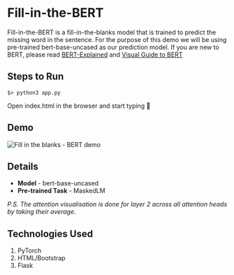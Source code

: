 # Fill-in-the-BERT
Fill-in-the-BERT is a fill-in-the-blanks model that is trained to predict the missing word in the sentence. For the purpose of this demo we will be using pre-trained bert-base-uncased as our prediction model. If you are new to BERT, please read [BERT-Explained](https://towardsdatascience.com/bert-explained-state-of-the-art-language-model-for-nlp-f8b21a9b6270) and [Visual Guide to BERT](http://jalammar.github.io/a-visual-guide-to-using-bert-for-the-first-time/)

## Steps to Run
````
$> python3 app.py
````
Open index.html in the browser and start typing :speech_balloon:



## Demo
![Fill in the blanks - BERT demo](https://github.com/prakhar21/Fill-in-the-BERT/blob/master/demo.gif)

## Details
* __Model__ - bert-base-uncased
* __Pre-trained Task__ - MaskedLM

_P.S. The attention visualisation is done for layer 2 across all attention heads by taking their average._

## Technologies Used
1. PyTorch
2. HTML/Bootstrap
3. Flask
